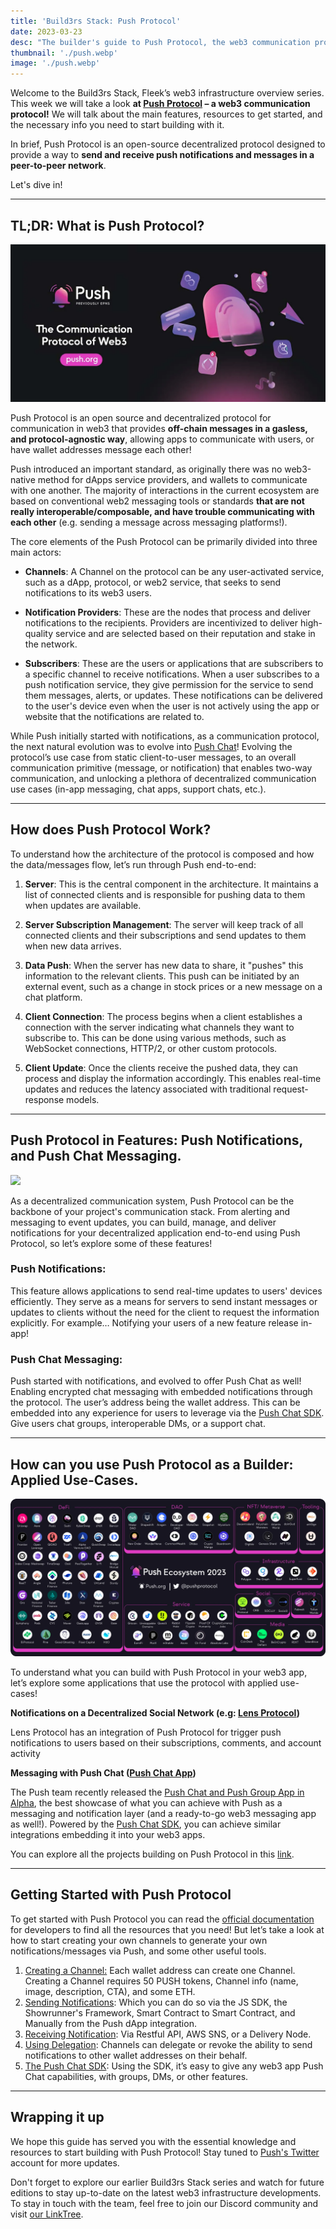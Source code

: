 ```yaml
---
title: 'Build3rs Stack: Push Protocol'
date: 2023-03-23
desc: "The builder's guide to Push Protocol, the web3 communication protocol: how to use it in your project's Web3 infra-stack, and what you can achieve with it."
thumbnail: './push.webp'
image: './push.webp'
---
```


Welcome to the Build3rs Stack, Fleek’s web3 infrastructure overview series. This week we will take a look **at [Push Protocol](https://push.org/) – a web3 communication protocol!** We will talk about the main features, resources to get started, and the necessary info you need to start building with it.

In brief, Push Protocol is an open-source decentralized protocol designed to provide a way to **send and receive push notifications and messages in a peer-to-peer network**.

Let's dive in!

---

## TL;DR: What is Push Protocol?

![](./push-brief-image.webp)

Push Protocol is an open source and decentralized protocol for communication in web3 that provides **off-chain messages in a gasless, and protocol-agnostic way**, allowing apps to communicate with users, or have wallet addresses message each other!

Push introduced an important standard, as originally there was no web3-native method for dApps service providers, and wallets to communicate with one another. The majority of interactions in the current ecosystem are based on conventional web2 messaging tools or standards **that are not really interoperable/composable, and have trouble communicating with each other** (e.g. sending a message across messaging platforms!).

The core elements of the Push Protocol can be primarily divided into three main actors:

- **Channels**: A Channel on the protocol can be any user-activated service, such as a dApp, protocol, or web2 service, that seeks to send notifications to its web3 users.

- **Notification Providers**: These are the nodes that process and deliver notifications to the recipients. Providers are incentivized to deliver high-quality service and are selected based on their reputation and stake in the network.

- **Subscribers**: These are the users or applications that are subscribers to a specific channel to receive notifications. When a user subscribes to a push notification service, they give permission for the service to send them messages, alerts, or updates. These notifications can be delivered to the user's device even when the user is not actively using the app or website that the notifications are related to.

While Push initially started with notifications, as a communication protocol, the next natural evolution was to evolve into [Push Chat](https://medium.com/push-protocol/push-chat-the-solution-to-centralized-messaging-4bac88dab2c0)! Evolving the protocol’s use case from static client-to-user messages, to an overall communication primitive (message, or notification) that enables two-way communication, and unlocking a plethora of decentralized communication use cases (in-app messaging, chat apps, support chats, etc.).

---

## How does Push Protocol Work?

To understand how the architecture of the protocol is composed and how the data/messages flow, let’s run through Push end-to-end:

1. **Server**: This is the central component in the architecture. It maintains a list of connected clients and is responsible for pushing data to them when updates are available.

2. **Server Subscription Management**: The server will keep track of all connected clients and their subscriptions and send updates to them when new data arrives.

3. **Data Push**: When the server has new data to share, it "pushes" this information to the relevant clients. This push can be initiated by an external event, such as a change in stock prices or a new message on a chat platform.

4. **Client Connection**: The process begins when a client establishes a connection with the server indicating what channels they want to subscribe to. This can be done using various methods, such as WebSocket connections, HTTP/2, or other custom protocols.

5. **Client Update**: Once the clients receive the pushed data, they can process and display the information accordingly. This enables real-time updates and reduces the latency associated with traditional request-response models.

---

## Push Protocol in Features: Push Notifications, and Push Chat Messaging.

![](./push-chat.webp)

As a decentralized communication system, Push Protocol can be the backbone of your project's communication stack. From alerting and messaging to event updates, you can build, manage, and deliver notifications for your decentralized application end-to-end using Push Protocol, so let’s explore some of these features!

### Push Notifications:

This feature allows applications to send real-time updates to users' devices efficiently. They serve as a means for servers to send instant messages or updates to clients without the need for the client to request the information explicitly. For example… Notifying your users of a new feature release in-app!

### Push Chat Messaging:

Push started with notifications, and evolved to offer Push Chat as well! Enabling encrypted chat messaging with embedded notifications through the protocol. The user’s address being the wallet address. This can be embedded into any experience for users to leverage via the [Push Chat SDK](https://medium.com/push-protocol/push-chat-the-solution-to-centralized-messaging-4bac88dab2c0). Give users chat groups, interoperable DMs, or a support chat.

---

## How can you use Push Protocol as a Builder: Applied Use-Cases.

![](./Push_Ecosystem_2023.webp)

To understand what you can build with Push Protocol in your web3 app, let’s explore some applications that use the protocol with applied use-cases!

**Notifications on a Decentralized Social Network (e.g: [Lens Protocol](https://www.lens.xyz/))**

Lens Protocol has an integration of Push Protocol for trigger push notifications to users based on their subscriptions, comments, and account activity

**Messaging with Push Chat ([Push Chat App](https://app.push.org/#/chat))**

The Push team recently released the [Push Chat and Push Group App in Alpha](https://medium.com/push-protocol/launching-the-future-of-web3-messaging-with-push-chat-push-group-chat-de4cb7a65231), the best showcase of what you can achieve with Push as a messaging and notification layer (and a ready-to-go web3 messaging app as well!). Powered by the [Push Chat SDK](https://docs.push.org/developers/developer-guides/integrating-push-chat), you can achieve similar integrations embedding it into your web3 apps.

You can explore all the projects building on Push Protocol in this [link](https://push.org/frens).

---

## Getting Started with Push Protocol

To get started with Push Protocol you can read the [official documentation](https://docs.push.org/developers/) for developers to find all the resources that you need! But let’s take a look at how to start creating your own channels to generate your own notifications/messages via Push, and some other useful tools.

1. [Creating a Channel:](https://docs.push.org/developers/developer-guides/create-your-notif-channel) Each wallet address can create one Channel. Creating a Channel requires 50 PUSH tokens, Channel info (name, image, description, CTA), and some ETH.
2. [Sending Notifications](https://docs.push.org/developers/developer-guides/sending-notifications): Which you can do so via the JS SDK, the Showrunner's Framework, Smart Contract to Smart Contract, and Manually from the Push dApp integration.
3. [Receiving Notification](https://docs.push.org/developers/developer-guides/receiving-notifications): Via Restful API, AWS SNS, or a Delivery Node.
4. [Using Delegation](https://docs.push.org/developers/developer-guides/create-your-notif-channel/adding-delegates-for-channel): Channels can delegate or revoke the ability to send notifications to other wallet addresses on their behalf.
5. [The Push Chat SDK](https://docs.push.org/developers/developer-guides/integrating-push-chat): Using the SDK, it’s easy to give any web3 app Push Chat capabilities, with groups, DMs, or other features.

---

## Wrapping it up

We hope this guide has served you with the essential knowledge and resources to start building with Push Protocol! Stay tuned to [Push's Twitter](https://twitter.com/pushprotocol) account for more updates.

Don't forget to explore our earlier Build3rs Stack series and watch for future editions to stay up-to-date on the latest web3 infrastructure developments. To stay in touch with the team, feel free to join our Discord community and visit [our LinkTree](https://linktr.ee/fleek).
